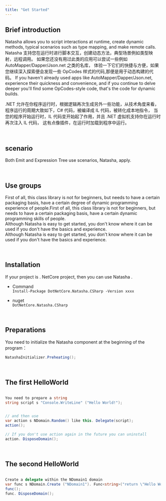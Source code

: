 ```yaml
---
title: "Get Started"
---
```


## Brief introduction

Natasha allows you to script interactions at runtime, create dynamic methods, typical scenarios such as type mapping, and make remote calls. Natasha 支持您在运行时进行脚本交互，创建动态方法，典型场景例如类型映射，远程调用。 如果您还没有用过此类的应用可以尝试一些例如 AutoMapper/Dapper/Json.net 之类的名库， 体验一下它们的快捷与方便，如果您继续深入探索便会发现一些 OpCodes 样式的代码,那便是用于动态构建的代码。 If you haven't already used apps like AutoMapper/Dapper/Json.net, experience their quickness and convenience, and if you continue to delve deeper you'll find some OpCodes-style code, that's the code for dynamic builds.

.NET 允许在你程序运行时，根据逻辑再次生成另外一些功能，从技术角度来看， 程序运行的周期大致如下，C# 代码，被编译成 IL 代码，被转化成本地指令， 当您的程序开始运行时，IL 代码变开始起了作用，并且 .NET 虚拟机支持你在运行时再次注入 IL 代码， 这有点像插件，在运行时加载到程序中运行。

<br/>

## scenario

Both Emit and Expression Tree use scenarios, Natasha, apply.

<br/>

## Use groups

First of all, this class library is not for beginners, but needs to have a certain packaging basis, have a certain degree of dynamic programming experience of people.First of all, this class library is not for beginners, but needs to have a certain packaging basis, have a certain dynamic programming skills of people.  
Although Natasha is easy to get started, you don't know where it can be used if you don't have the basics and experience.  
Although Natasha is easy to get started, you don't know where it can be used if you don't have the basics and experience.

<br/>

## Installation

If your project is . NetCore project, then you can use Natasha .

- Command  
  `Install-Package DotNetCore.Natasha.CSharp -Version xxxx`

- nuget  
  `DotNetCore.Natasha.CSharp`

<br/>

## Preparations

You need to initialize the Natasha component at the beginning of the program：

```cs
NatashaInitializer.Preheating();
```

<br/>

## The first HelloWorld

```cs

You need to prepare a string
string script s "Console.WriteLine" ("Hello World!");


// and then use
var action s NDomain.Random() like this. Delegate(script);
action();  

// If you don't use action again in the future you can uninstall
action. DisposeDomain();

```

<br/>

## The second HelloWorld

```cs

Create a delegate within the NDomain1 domain
var func s NDomain.Create ("NDomain1"). Func<string>("return \"Hello World!\"; ");
func();
func. DisposeDomain();

```

